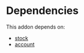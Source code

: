# Dependencies

This addon depends on:

- [stock](https://github.com/bringout/oca-ocb-warehouse)
- [account](https://github.com/bringout/oca-ocb-accounting)
